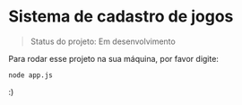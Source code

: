 <h1>Sistema de cadastro de jogos</h1>

> Status do projeto: Em desenvolvimento 

Para rodar esse projeto na sua máquina, por favor digite:

```
node app.js
```

:)